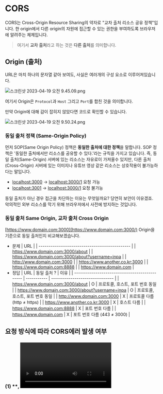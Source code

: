 # CORS

CORS는 Cross-Origin Resource Sharing의 약자로 "교차 출처 리소스 공유 정책"입니다.
한 origin에서 다른 origin의 자원에 접근할 수 있는 권한을 부여하도록 브라우저에 알려주는 체제입니다.

> 여기서 **교차 출처**라고 하는 것은 **다른 출처**를 의미합니다.

## Origin (출처)

URL은 마치 하나의 문자열 같아 보여도, 사실은 여러개의 구성 요소로 이루어져있습니다.

![스크린샷 2023-04-19 오전 9.45.09.png](https://s3-us-west-2.amazonaws.com/secure.notion-static.com/933ac493-0a37-4133-8771-a4547ff6faa1/%E1%84%89%E1%85%B3%E1%84%8F%E1%85%B3%E1%84%85%E1%85%B5%E1%86%AB%E1%84%89%E1%85%A3%E1%86%BA_2023-04-19_%E1%84%8B%E1%85%A9%E1%84%8C%E1%85%A5%E1%86%AB_9.45.09.png)

여기서 Origin은 `Protocol`과 `Host` 그리고 `Port`를 합친 것을 의미합니다.

만약 Origin에 대해 감이 잡히지 않았다면 코드로 확인할 수 있습니다.

![스크린샷 2023-04-19 오전 9.50.24.png](https://s3-us-west-2.amazonaws.com/secure.notion-static.com/095e3478-83b0-45c7-a0ab-eb11c0d37ca2/%E1%84%89%E1%85%B3%E1%84%8F%E1%85%B3%E1%84%85%E1%85%B5%E1%86%AB%E1%84%89%E1%85%A3%E1%86%BA_2023-04-19_%E1%84%8B%E1%85%A9%E1%84%8C%E1%85%A5%E1%86%AB_9.50.24.png)

### 동일 출처 정책 (Same-Origin Policy)

먼저 SOP(Same Origin Policy) 정책은 **동일한 출처에 대한 정책**을 말합니다.
SOP 정책은 '동일한 출처에서만 리소스를 공유할 수 있다.'라는 규칙을 가지고 있습니다. 즉, 동일 출처(Same-Origin) 서버에 있는 리소스는 자유로이 가져올수 있지만, 다른 출처(Cross-Origin) 서버에 있는 이미지나 유튜브 영상 같은 리소스는 상호작용이 불가능하다는 말입니다.

- [localhost:3000](http://localhost:3000) → [localhost:3000/1](http://localhost:3000/1) 요청 가능
- [localhost:3001](http://localhost:3001) → [localhost:3000/1](http://localhost:3000/1) 요청 불가능

동일 출처가 아닌 경우 접근을 차단하는 이유는 무엇일까요?
당연히 보안이 이유겠죠. 악의적인 외부 리소스를 막기 위해 브라우저에서 사전에 방지하는 것입니다.

### 동일 출처 Same Origin, 교차 출처 Cross Origin

[https://www.domain.com:3000](https://www.domain.com:3000/) Origin을 기준으로 동일 출처인지 비교해보겠습니다.

- 문제
  | URL                                             |
  | ----------------------------------------------- |
  | https://www.domain.com:3000/about               |
  | https://www.domain.com:3000/about?username=inpa |
  | http://www.domain.com:3000                      |
  | https://www.another.co.kr:3000                  |
  | https://www.domain.com:8888                     |
  | https://www.domain.com                          |
- 정답
  | URL                                             | 동일 출처 ? | 이유                             |
  | ----------------------------------------------- | ----------- | -------------------------------- |
  | https://www.domain.com:3000/about               | O           | 프로토콜, 호스트, 포트 번호 동일 |
  | https://www.domain.com:3000/about?username=inpa | O           | 프로토콜, 호스트, 포트 번호 동일 |
  | http://www.domain.com:3000                      | X           | 프로토콜 다름 (http ≠ https)     |
  | https://www.another.co.kr:3000                  | X           | 호스트 다름                      |
  | https://www.domain.com:8888                     | X           | 포트 번호 다름                   |
  | https://www.domain.com                          | X           | 포트 번호 다름 (443 ≠ 3000)      |

## 요청 방식에 따라 CORS에러 발생 여부

### (1) \***\*<img>, <video>, <script>, <link> 태그 등\*\***

> 기본적으로 **Cross-Origin** 정책을 지원함

\***\*<img>, <video>, <script>, <link>\*\***태그는 Cross-Origin 정책을 지원하기 때문에 Origin이 다른 사이트끼리 요청을 지원합니다. 그렇기 때문에 저희가 외부에서 스크립트를 불러오고 이미지를 불러올 수 있는거죠.

```jsx
// 웹 폰트 불러오기
<link
  href="https://fonts.googleapis.com/css2?family=Noto+Sans+KR:wght@300;"
  rel="stylesheet"
/>
// 외부 이미지 불러오기
<img src="https://thumb.mt.co.kr/06/2022/08/2022080107123741943_1.jpg/dims/optimize/" />
```

### (2) \***\*XMLHttpRequest, Fetch API 스크립트\*\***

> 기본적으로 **Same-Origin** 정책을 따름

자바스크립트에서의 요청은 기본적으로 [동일 출처 정책](https://www.notion.so/Cross-Origin-Resource-Sharing-CORS-872d3cb000974eed84cf696399557666?pvs=21)(SOP)을 지원하기 때문에 서로 다른 Origin에 대한 요청을 보안상 제한합니다.

요청 방식에 따라 다른 CORS 발생 여부를 좀 더 이해하기 쉽게 코드로 살펴봅시다.
이미지를 각각 다른 방식으로 불러오겠습니다.

1. img 태그
2. ajax로 요청

```jsx
<body>
    <img src="https://third-party-test.glitch.me/check.svg" alt="이미지">

    <script>
        fetch('https://third-party-test.glitch.me/check.svg')
            .then(response => response.blob())
            .then(imgBlob => {
                const imageObjectURL = URL.createObjectURL(imgBlob); // 응답 받은 이미지를 blob 객체로 변환
                const img = document.createElement('img'); // 이미지 태그를 생성하고
                img.src = imageObjectURL; // 이미지 경로를 설정한뒤
                document.body.append(img); // html에 추가
            })
    </script>
</body>
```

다음과 같은 결과가 나타난 것을 볼 수 있습니다.

![스크린샷 2023-04-19 오전 10.01.52.png](https://s3-us-west-2.amazonaws.com/secure.notion-static.com/6f05f53d-cbe4-4342-ab4a-43bfb7887560/%E1%84%89%E1%85%B3%E1%84%8F%E1%85%B3%E1%84%85%E1%85%B5%E1%86%AB%E1%84%89%E1%85%A3%E1%86%BA_2023-04-19_%E1%84%8B%E1%85%A9%E1%84%8C%E1%85%A5%E1%86%AB_10.01.52.png)

이와 같이 ajax로 다른 origin에 요청을 하면 CORS 정책에 위반한 것을 알 수 있습니다.

## CORS 해결

이제 CORS를 한마디로 정리하자면 **다른 출처의 리소스 공유에 대한 허용/비허용 정책**입니다.  
아무리 보안이 중요하지만, 개발을 하다 보면 기능상 어쩔 수 없이 다른 출처 간의 상호작용을 해야 하는 케이스도 있으며, 또한 실무적으로 다른 회사의 서버 API를 이용해야 하는 상황도 존재합니다. 따라서 이와 같은 예외 사항을 두기 위해 CORS 정책을 허용하는 리소스에 한해 다른 출처라도 받아들인다는 것이죠.

다시 아까 에러 메세지를 봐보죠.

<aside>
🚨 Access to fetch at ‘https://api.com’ from origin ‘http://localhost:3000’ has been blocked by CORS policy: No ‘Access-Control-Allow-Origin’ header is present on the requested resource. If an opaque response serves your needs, set the request’s mode to ‘no-cors’ to fetch the resource with CORS disabled.

</aside>

> 'https://api.com'에서 'https://localhost:3000' 출처로 가져올 수 있는 액세스가 CORS 정책에 의해 차단되었습니다. 요청된 리소스에 'Access-Control-Allow-Origin' 헤더가 없습니다. 불투명한 응답이 필요에 적합한 경우, 요청 모드를 'no-cors'로 설정하여 CORS가 비활성화된 리소스를 가져오십시오.

이 에러메세지는 사실 브라우저의 SOP 정책에 따라 다른 출처의 리소스를 차단하면서 발생된 에러입니다.
SOP 정책을 위반해도 CORS 정책을 따르면 다른 출처의 리소스를 허용한다는 뜻입니다.

### 브라우저 기본 동작 살펴보기

1. 클라이언트에서 HTTP 요청의 헤더에 Origin을 담아 전달
   - 기본적으로 브라우저 요청 헤더에 Origin 값을 담아 보낸다.
     ![스크린샷 2023-04-19 오후 2.37.31.png](https://s3-us-west-2.amazonaws.com/secure.notion-static.com/4a7ae35d-93ed-4dd5-b3c8-38098f4dfe06/%E1%84%89%E1%85%B3%E1%84%8F%E1%85%B3%E1%84%85%E1%85%B5%E1%86%AB%E1%84%89%E1%85%A3%E1%86%BA_2023-04-19_%E1%84%8B%E1%85%A9%E1%84%92%E1%85%AE_2.37.31.png)
2. 서버는 응답헤더에 Access-Control-Allow-Origin을 담아 클라이언트로 전달
   - 서버가 이 요청에 대한 응답을 할 때 응답 헤더에 Access-Control-Allow-Origin이라는 필드를 추가하고 값으로 '이 리소스를 접근하는 것이 허용된 출처 url'을 보낸다.
3. 클라이언트에서 Origin과 서버가 보내준 Access-Control-Allow-Origin을 비교한다.
   - 이후 응답을 받은 브라우저는 자신이 보냈던 요청의 Origin과 서버가 보내준 응답의 Access-Control-Allow-Origin을 비교해본 후 차단할지 말지를 결정한다.
   - 만약 유효하지 않다면 CORS 에러가 발생한다.
   - 위의 경우에는 둘다 http://localhost:3000이기 때문에 유효하니 다른 출처의 리소스를 문제없이 가져오게 된다.

### (1) Access-Control-Allow-Origin

서버에서 Access-Control-Allow-Origin 헤더에 허용할 origin을 기재해서 클라이언트에 응답하면 됩니다.

```jsx
// * 이면 모든 곳에 공개되어 있음을 의미한다.
Access-Control-Allow-Origin : *

Access-Control-Allow-Origin : https://naver.com
```

### (2) Proxy

프록시 서버는 클라이언트가 프록시 서버 자신을 통해서 다른 네트워크 서비스에 간접적으로 접속할 수 있게 해줍니다. 브라우저와 서버간의 통신을 도와주는 중계서버입니다. 프록서 \*_\*\*서버를 사용하면 중간에 요청을 가로채서 `Access-Control-Allow-Origin : _` 를 설정해서 응답해줍니다.

대표적인 proxy 서버를 이용하는 방법은 package.json에서 proxy 필드를 설정하는 것이 있습니다. 예를 들어, `http://localhost:5000` \***\*주소의 프록시 서버를 사용하려면, package.json \*\***파일에 다음과 같이 추가합니다.

```jsx
{
  "name": "my-react-app",
  "version": "0.1.0",
  "proxy": "http://localhost:5000",
  ...
}
```

하지만 이 설정은 개발 환경에서만 적용되며, 배포 환경에서는 별도로 설정해야 합니다.

![Untitled](https://s3-us-west-2.amazonaws.com/secure.notion-static.com/541129de-58f2-4934-97f8-549cd58bf6e1/Untitled.png)

## 정리

### 면접

Q: CORS가 무엇이고, CORS에러를 어떻게 해결하시나요?

A:

- CORS는 다른 출처의 리소스 공유에 대한 허용/비허용 정책입니다.
- 기본적으로 브라우저는 SOP 정책으로 같은 Origin에서만 리소스를 공유할 수 있습니다.
  하지만 개발하다보면 외부 api에 요청할 때가 옵니다. 그럴때 CORS 정책을 허용하여 외부 origin을 요청해야 합니다.
  CORS를 허용하려면 서버에서 AccessControl AllowOrigin에 origin을 허용시키거나 proxy 서버를 사용하여 해결할 수 있습니다.

### References

[CORS는 왜 이렇게 우리를 힘들게 하는걸까?](https://evan-moon.github.io/2020/05/21/about-cors/)

[🌐 악명 높은 CORS 개념 & 해결법 - 정리 끝판왕 👏](https://inpa.tistory.com/entry/WEB-📚-CORS-💯-정리-해결-방법-👏)
